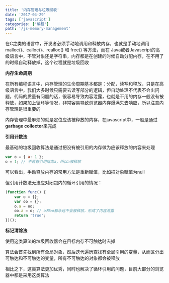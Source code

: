 ```yaml
---
title: '内存管理与垃圾回收'
date: '2017-04-29'
tags: ['javascript']
categories: ['编程']
path: '/js-memory-management'
---
```


在C之类的语言中，开发者必须手动地调用和释放内存，也就是手动地调用malloc()、calloc()、realloc() 和 free() 等方法，而在 Java或者Javascript的高级语言中，不管对象还是字符串，内存都是在创建的时候自动分配内存，在不用了的时候自动释放掉，这个过程就是垃圾回收

**内存生命周期**

在所有编程语言中，内存管理的生命周期基本都是：分配，读写和释放，只是在高级语言中，我们大多时候只需要去读写部分的逻辑，但自动处理不代表不会出问题，代码的质量有问题的话，很容易导致内容泄露，也就是不用的内存一般没有被释放，如果加上循环等情况，非常容易导致浏览器内存爆满失去响应，所以注意内存管理是很重要的

内存管理中最麻烦的就是定位应该被释放的内存，在javascript中，一般是通过**garbage collector**来完成

**引用计数法**

最基础的垃圾回收算法是通过把没有被引用的内存做为应该释放的内容来处理

```javascript
var o = { a: 1 };
o = 1; // 不再有引用指向a，所以a被释放
```

可以看出，手动释放内存的常用方法是重新赋值，比如把对象赋值为null

但引用计数法无法应对闭包内的循环引用的情况：

```javascript
(function func() {
    var o = {};
    var oo = {};
    o.a = oo;
    oo.a = o; // o和oo都永远不会被释放，形成了内容泄露
    return 'true';
})();
```

**标记清除法**

使用这类算法的垃圾回收器会在目标内存不可触达时去掉

算法会首先找到所有全局对象，然后迭代遍历查找有全局引用的变量，从而区分出可触达和不可触达的变量，所有不可触达的对象都会被释放

相比之下，这类算法更加优秀，同时也解决了循环引用的问题，目前大部分的浏览器中都是采用这类算法